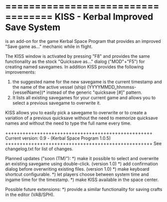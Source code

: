==================================
KISS - Kerbal Improved Save System
==================================

is an add-on for the game Kerbal Space Program that provides an improved "Save game as..." mechanic while in flight.

The KISS window is activated by pressing "F8" and provides the same functionality as the stock "Quicksave as..." dialog ("MOD"+"F5") for creating named savegames.
In addition KISS provides the following improvements:
1) the suggested name for the new savegame is the current timestamp and the name of the active vessel (ship) (YYYYMMDD_hhmmss-{vesselName})* instead of the generic "quicksave [#<number>]" pattern.
2) It lists all existing savegames for your current game and allows you to select a previous savegame to overwrite it.

KISS allows you to easily pick a savegame to overwrite or to create a variation of a previous quicksave without the need to memorize quicksave names and without the need to type the full name every time.

+++++++++++++++++++++++++++++++++++++++++++++++++++
Current version: 0.9 - (Kerbal Space Program 1.0.5)
+++++++++++++++++++++++++++++++++++++++++++++++++++
See changelog.txt for list of changes.


Planned updates ("soon (TM)"):
*) make it possible to select and overwrite an existing savegame using double-click. (version 1.0)
*) add confirmation dialog before overwriting existing files. (version 1.0)
*) make keyboard shortcut configurable.
*) let players choose between system time and ingame time for the timestamp.
*) make KISS available in the space center.

Possible future extensions:
*) provide a similar functionality for saving crafts in the editor (VAB/SPH).